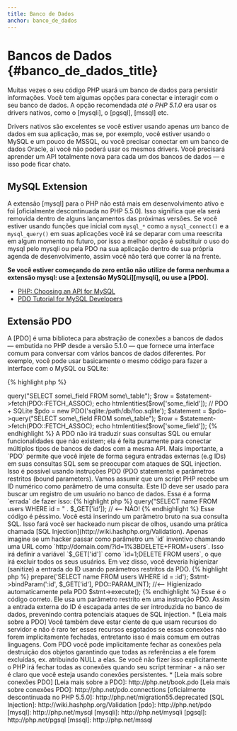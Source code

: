 ```yaml
---
title: Banco de Dados
anchor: banco_de_dados
---
```


# Bancos de Dados {#banco_de_dados_title}

Muitas vezes o seu código PHP usará um banco de dados para persistir informações. Você tem algumas opções para
conectar e interagir com o seu banco de dados. A opção recomendada _até o PHP 5.1.0_ era usar os drivers nativos, como
o [mysqli], o [pgsql], [mssql]  etc.

Drivers nativos são excelentes se você estiver usando apenas _um_ banco de dados em sua aplicação, mas se, por exemplo,
você estiver usando o MySQL e um pouco de MSSQL, ou você precisar conectar em um banco de dados Oracle, aí você não
poderá usar os mesmos drivers. Você precisará aprender um API totalmente nova para cada um dos bancos de dados &mdash;
e isso pode ficar chato.

## MySQL Extension

A extensão [mysql] para o PHP não está mais em desenvolvimento ativo e foi [oficialmente descontinuada no PHP 5.5.0]. Isso
significa que ela será removida dentro de alguns lançamentos das próximas versões. Se você estiver usando funções que
inicial com `mysql_*` como a `mysql_connect()` e a `mysql_query()` em suas aplicações você irá se deparar com uma
reescrita em algum momento no futuro, por isso a melhor opção é substituir o uso do mysql pelo mysqli ou pela PDO na sua
aplicação dentro de sua própria agenda de desenvolvimento, assim você não terá que correr lá na frente.

**Se você estiver começando do zero então não utilize de forma nenhuma a
extensão mysql: use a [extensão MySQLi][mysqli], ou use a [PDO].**

* [PHP: Choosing an API for MySQL](http://php.net/mysqlinfo.api.choosing)
* [PDO Tutorial for MySQL Developers](http://wiki.hashphp.org/PDO_Tutorial_for_MySQL_Developers)

## Extensão PDO

A [PDO] é uma biblioteca para abstração de conexões a bancos de dados &mdash; embutida no PHP desde a versão 5.1.0
&mdash; que fornece uma interface comum para conversar com vários bancos de dados diferentes. Por exemplo, você pode
usar basicamente o mesmo código para fazer a interface com o MySQL ou SQLite:

{% highlight php %}
<?php
// PDO + MySQL
$pdo = new PDO('mysql:host=example.com;dbname=database', 'user', 'password');
$statement = $pdo->query("SELECT some\_field FROM some\_table");
$row = $statement->fetch(PDO::FETCH_ASSOC);
echo htmlentities($row['some_field']);

// PDO + SQLite
$pdo = new PDO('sqlite:/path/db/foo.sqlite');
$statement = $pdo->query("SELECT some\_field FROM some\_table");
$row = $statement->fetch(PDO::FETCH_ASSOC);
echo htmlentities($row['some_field']);
{% endhighlight %}

A PDO não irá traduzir
suas consultas SQL ou emular funcionalidades que não existem; ela é feita puramente para conectar múltiplos tipos de
bancos de dados com a mesma API.

Mais importante, a `PDO` permite que você injete de forma segura entradas externas (e.g IDs) em suas consultas SQL
sem se preocupar com ataques de SQL injection.
Isso é possível usando instruções PDO (PDO statements) e parâmetros restritos (bound parameters).

Vamos assumir que um script PHP recebe um ID numérico como parâmetro de uma consulta. Este ID deve ser usado para
buscar um registro de um usuário no banco de dados. Essa é a forma `errada` de fazer isso:

{% highlight php %}
<?php
$pdo = new PDO('sqlite:/path/db/users.db');
$pdo->query("SELECT name FROM users WHERE id = " . $_GET['id']); // <-- NÃO!
{% endhighlight %}

Esse código é péssimo. Você está inserindo um parâmetro bruto na sua consulta SQL. Isso fará você ser hackeado num
piscar de olhos, usando uma prática chamada [SQL Injection](http://wiki.hashphp.org/Validation). Apenas imagine se um
hacker passar como parâmetro um `id` inventivo chamando uma URL como `http://domain.com/?id=1%3BDELETE+FROM+users`. 
Isso irá definir a variável `$_GET['id']` como `id=1;DELETE FROM users`, o que irá excluir todos os seus usuários. Em
vez disso, você deveria higienizar (sanitize) a entrada do ID usando parâmetros restritos da PDO.

{% highlight php %}
<?php
$pdo = new PDO('sqlite:/path/db/users.db');
$stmt = $pdo->prepare('SELECT name FROM users WHERE id = :id');
$stmt->bindParam(':id', $_GET['id'], PDO::PARAM_INT); //<-- Higienizado automaticamente pela PDO
$stmt->execute();
{% endhighlight %}

Esse é o código correto. Ele usa um parâmetro restrito em uma instrução PDO. Assim a entrada externa do ID é escapada
antes de ser introduzida no banco de dados, prevenindo contra potenciais ataques de SQL injection.

* [Leia mais sobre a PDO]

Você também deve estar ciente de que usam recursos do servidor e não é raro ter esses recursos esgotados se essas
conexões não forem implicitamente fechadas, entretanto isso é mais comum em outras linguagens. Com PDO você pode
implicitamente fechar as conexões pela destruição dos objetos garantindo que todas as referências a ele forem excluídas,
ex. atribuindo NULL a elas. Se você não fizer isso explicitamente o PHP irá fechar todas as conexões quando seu script
terminar - a não ser é claro que você esteja usando conexões persistentes.

* [Leia mais sobre conexões PDO]

[Leia mais sobre a PDO]: http://php.net/book.pdo
[Leia mais sobre conexões PDO]: http://php.net/pdo.connections
[oficialmente descontinuada no PHP 5.5.0]: http://php.net/migration55.deprecated
[SQL Injection]: http://wiki.hashphp.org/Validation

[pdo]: http://php.net/pdo
[mysql]: http://php.net/mysql
[mysqli]: http://php.net/mysqli
[pgsql]: http://php.net/pgsql
[mssql]: http://php.net/mssql